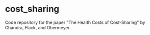 # cost_sharing

Code repository for the paper "The Health Costs of Cost-Sharing" by Chandra, Flack, and Obermeyer.
